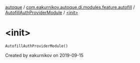 [autoque](../../index.md) / [com.eakurnikov.autoque.di.modules.feature.autofill](../index.md) / [AutofillAuthProviderModule](index.md) / [&lt;init&gt;](./-init-.md)

# &lt;init&gt;

`AutofillAuthProviderModule()`

Created by eakurnikov on 2019-09-15

